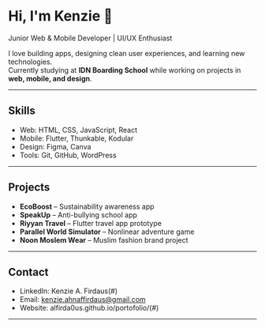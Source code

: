 # Hi, I'm Kenzie 👋

Junior Web & Mobile Developer | UI/UX Enthusiast  

I love building apps, designing clean user experiences, and learning new technologies.  
Currently studying at **IDN Boarding School** while working on projects in **web, mobile, and design**.

---

## Skills
- Web: HTML, CSS, JavaScript, React  
- Mobile: Flutter, Thunkable, Kodular  
- Design: Figma, Canva  
- Tools: Git, GitHub, WordPress  

---

## Projects
- **EcoBoost** – Sustainability awareness app  
- **SpeakUp** – Anti-bullying school app  
- **Riyyan Travel** – Flutter travel app prototype  
- **Parallel World Simulator** – Nonlinear adventure game  
- **Noon Moslem Wear** – Muslim fashion brand project  

---

## Contact
- LinkedIn: Kenzie A. Firdaus(#)  
- Email: kenzie.ahnaffirdaus@gmail.com  
- Website: alfirda0us.github.io/portofolio/(#)  

---
